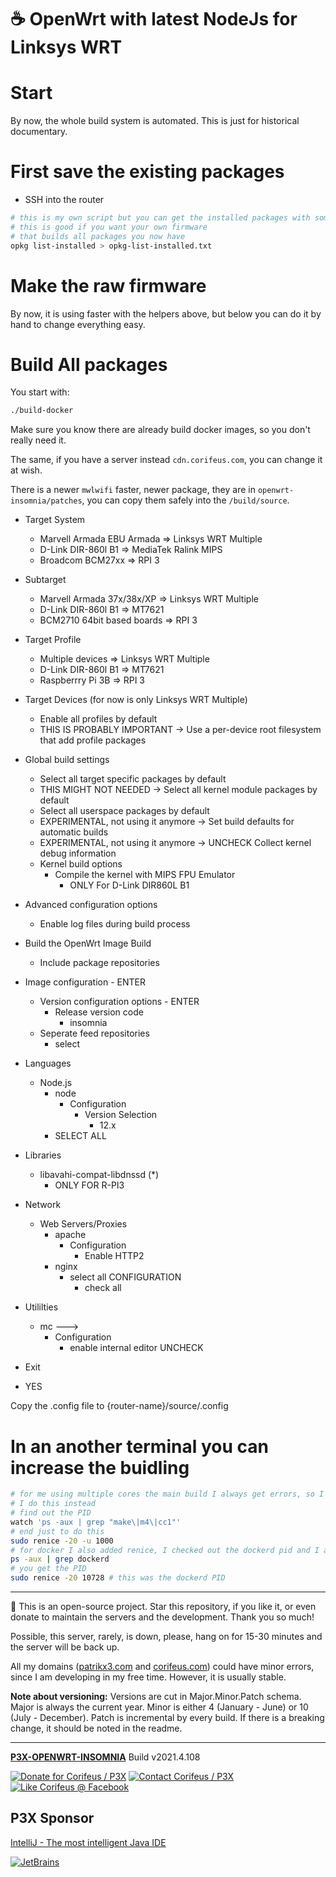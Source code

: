 [//]: #@corifeus-header

# ☕ OpenWrt with latest NodeJs for Linksys WRT

                        
[//]: #@corifeus-header:end

# Start

By now, the whole build system is automated. This is just for historical documentary.

# First save the existing packages

* SSH into the router

```bash
# this is my own script but you can get the installed packages with some hacking
# this is good if you want your own firmware
# that builds all packages you now have 
opkg list-installed > opkg-list-installed.txt
```

<!--
* mc
  * via Midnight Commander you add to your repo via shell patrikx3@192.168.1.30/home/patrikx3/Projects/patrikx3/p3x/openwrt-insomnia/router/{router-name}
* Copy the opkg-list-installed.txt file to {router-name}/opkg-list-installed.txt as well
-->

# Make the raw firmware

By now, it is using faster with the helpers above, but below you can do it by hand to change everything easy.

# Build All packages

You start with:
```bash
./build-docker
```

Make sure you know there are already build docker images, so you don't really need it.

The same, if you have a server instead ```cdn.corifeus.com```, you can change it at wish.

There is a newer ```mwlwifi``` faster, newer package, they are in ```openwrt-insomnia/patches```, you can copy them safely into the ```/build/source```. 


* Target System  
  * Marvell Armada EBU Armada => Linksys WRT Multiple
  * D-Link DIR-860l B1 => MediaTek Ralink MIPS
  * Broadcom BCM27xx => RPI 3  
  
* Subtarget
  * Marvell Armada 37x/38x/XP => Linksys WRT Multiple
  * D-Link DIR-860l B1 => MT7621 
  * BCM2710 64bit based boards => RPI 3 
  
* Target Profile  
  * Multiple devices => Linksys WRT Multiple
  * D-Link DIR-860l B1 => MT7621
  * Raspberrry Pi 3B => RPI 3   

* Target Devices (for now is only Linksys WRT Multiple)
  * Enable all profiles by default 
  * THIS IS PROBABLY IMPORTANT -> Use a per-device root filesystem that add profile packages  

     
* Global build settings
  * Select all target specific packages by default
  * THIS MIGHT NOT NEEDED -> Select all kernel module packages by default
  * Select all userspace packages by default
  * EXPERIMENTAL, not using it anymore -> Set build defaults for automatic builds
  * EXPERIMENTAL, not using it anymore -> UNCHECK Collect kernel debug information
  * Kernel build options
    * Compile the kernel with MIPS FPU Emulator
      * ONLY For D-Link DIR860L B1

* Advanced configuration options
  * Enable log files during build process
  
* Build the OpenWrt Image Build
  * Include package repositories
  
* Image configuration - ENTER
  * Version configuration options - ENTER
    * Release version code
      * insomnia    
  * Seperate feed repositories
    * select
            
* Languages
  * Node.js
    * node
      * Configuration
        * Version Selection
          * 12.x
    * SELECT ALL

* Libraries
  * libavahi-compat-libdnssd (*)  
    * ONLY FOR R-PI3        

* Network
  * Web Servers/Proxies
    * apache
      * Configuration
        * Enable HTTP2
    * nginx
        * select all CONFIGURATION
          * check all
        
    
* Utililties
  * mc --->
    * Configuration
      * enable internal editor UNCHECK
      
* Exit
* YES

Copy the .config file to {router-name}/source/.config

# In an another terminal you can increase the buidling 

```bash
# for me using multiple cores the main build I always get errors, so I always use just 1 core
# I do this instead
# find out the PID
watch 'ps -aux | grep "make\|m4\|cc1"'
# end just to do this
sudo renice -20 -u 1000
# for docker I also added renice, I checked out the dockerd pid and I added in
ps -aux | grep dockerd
# you get the PID
sudo renice -20 10728 # this was the dockerd PID
```


[//]: #@corifeus-footer

---

🙏 This is an open-source project. Star this repository, if you like it, or even donate to maintain the servers and the development. Thank you so much!

Possible, this server, rarely, is down, please, hang on for 15-30 minutes and the server will be back up.

All my domains ([patrikx3.com](https://patrikx3.com) and [corifeus.com](https://corifeus.com)) could have minor errors, since I am developing in my free time. However, it is usually stable.

**Note about versioning:** Versions are cut in Major.Minor.Patch schema. Major is always the current year. Minor is either 4 (January - June) or 10 (July - December). Patch is incremental by every build. If there is a breaking change, it should be noted in the readme.


---

[**P3X-OPENWRT-INSOMNIA**](https://corifeus.com/openwrt-insomnia) Build v2021.4.108

[![Donate for Corifeus / P3X](https://img.shields.io/badge/Donate-Corifeus-003087.svg)](https://www.paypal.com/cgi-bin/webscr?cmd=_s-xclick&hosted_button_id=QZVM4V6HVZJW6)  [![Contact Corifeus / P3X](https://img.shields.io/badge/Contact-P3X-ff9900.svg)](https://www.patrikx3.com/en/front/contact) [![Like Corifeus @ Facebook](https://img.shields.io/badge/LIKE-Corifeus-3b5998.svg)](https://www.facebook.com/corifeus.software)


## P3X Sponsor

[IntelliJ - The most intelligent Java IDE](https://www.jetbrains.com/?from=patrikx3)

[![JetBrains](https://cdn.corifeus.com/assets/svg/jetbrains-logo.svg)](https://www.jetbrains.com/?from=patrikx3)




[//]: #@corifeus-footer:end

